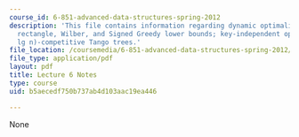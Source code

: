 ```yaml
---
course_id: 6-851-advanced-data-structures-spring-2012
description: 'This file contains information regarding dynamic optimality: independent
  rectangle, Wilber, and Signed Greedy lower bounds; key-independent optimality; O(lg
  lg n)-competitive Tango trees.'
file_location: /coursemedia/6-851-advanced-data-structures-spring-2012/b5aecedf750b737ab4d103aac19ea446_MIT6_851S12_Lec6.pdf
file_type: application/pdf
layout: pdf
title: Lecture 6 Notes
type: course
uid: b5aecedf750b737ab4d103aac19ea446

---
```

None